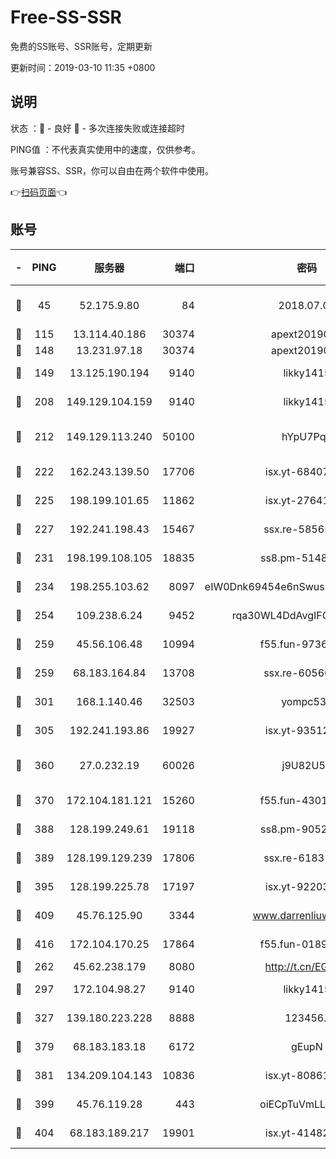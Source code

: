 # Free-SS-SSR

免费的SS账号、SSR账号，定期更新

更新时间：2019-03-10 11:35 +0800

## 说明

状态     ：🙂 - 良好 🙁 - 多次连接失败或连接超时

PING值   ：不代表真实使用中的速度，仅供参考。

账号兼容SS、SSR，你可以自由在两个软件中使用。

👉[扫码页面](https://liesauer.github.io/Free-SS-SSR/)👈

## 账号

|-|PING|服务器|端口|密码|加密方式|区域|
|:----:|:----:|:-----:|-----:|:----:|:----:|:----:|
|🙂|45|52.175.9.80|84|2018.07.07|chacha20-ietf-poly1305|HK|
|🙂|115|13.114.40.186|30374|apext2019006|chacha20|JP|
|🙂|148|13.231.97.18|30374|apext2019006|chacha20|JP|
|🙂|149|13.125.190.194|9140|likky1415|aes-256-cfb|KR|
|🙂|208|149.129.104.159|9140|likky1415|aes-256-cfb|HK|
|🙂|212|149.129.113.240|50100|hYpU7PqP|chacha20-ietf-poly1305|CN|
|🙂|222|162.243.139.50|17706|isx.yt-68407894|aes-256-cfb|US|
|🙂|225|198.199.101.65|11862|isx.yt-27641018|aes-256-cfb|US|
|🙂|227|192.241.198.43|15467|ssx.re-58565948|aes-256-cfb|US|
|🙂|231|198.199.108.105|18835|ss8.pm-51487912|aes-256-cfb|US|
|🙂|234|198.255.103.62|8097|eIW0Dnk69454e6nSwuspv9DmS201tQ0D|aes-256-cfb|US|
|🙂|254|109.238.6.24|9452|rqa30WL4DdAvgIFG6Fs3znzTa|aes-256-cfb|FR|
|🙂|259|45.56.106.48|10994|f55.fun-97361996|aes-256-cfb|US|
|🙂|259|68.183.164.84|13708|ssx.re-60566170|aes-256-cfb|US|
|🙂|301|168.1.140.46|32503|yompc535|aes-256-cfb|AU|
|🙂|305|192.241.193.86|19927|isx.yt-93512964|aes-256-cfb|US|
|🙂|360|27.0.232.19|60026|j9U82U53|xchacha20-ietf-poly1305|HK|
|🙂|370|172.104.181.121|15260|f55.fun-43019575|aes-256-cfb|SG|
|🙂|388|128.199.249.61|19118|ss8.pm-90526305|aes-256-cfb|SG|
|🙂|389|128.199.129.239|17806|ssx.re-61831672|aes-256-cfb|SG|
|🙂|395|128.199.225.78|17197|isx.yt-92203287|aes-256-cfb|SG|
|🙂|409|45.76.125.90|3344|www.darrenliuwei.com|aes-256-cfb|AU|
|🙂|416|172.104.170.25|17864|f55.fun-01896161|aes-256-cfb|SG|
|🙂|262|45.62.238.179|8080|http://t.cn/EGJIyrl|rc4-md5|CA|
|🙂|297|172.104.98.27|9140|likky1415|aes-256-cfb|JP|
|🙂|327|139.180.223.228|8888|123456..|aes-256-cfb|JP|
|🙂|379|68.183.183.18|6172|gEupN|aes-256-cfb|SG|
|🙂|381|134.209.104.143|10836|isx.yt-80861794|aes-256-cfb|SG|
|🙂|399|45.76.119.28|443|oiECpTuVmLLxk4Ts|aes-256-cfb|AU|
|🙂|404|68.183.189.217|19901|isx.yt-41482967|aes-256-cfb|SG|
